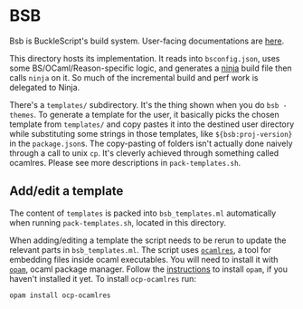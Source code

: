 # BSB

Bsb is BuckleScript's build system. User-facing documentations are [here](https://bucklescript.github.io/docs/en/build-overview.html).

This directory hosts its implementation. It reads into `bsconfig.json`, uses some BS/OCaml/Reason-specific logic, and generates a [ninja](https://ninja-build.org) build file then calls `ninja` on it. So much of the incremental build and perf work is delegated to Ninja.

There's a `templates/` subdirectory. It's the thing shown when you do `bsb -themes`. To generate a template for the user, it basically picks the chosen template from `templates/` and copy pastes it into the destined user directory while substituting some strings in those templates, like `${bsb:proj-version}` in the `package.json`s. The copy-pasting of folders isn't actually done naively through a call to unix `cp`. It's cleverly achieved through something called ocamlres. Please see more descriptions in `pack-templates.sh`.

## Add/edit a template

The content of `templates` is packed into `bsb_templates.ml` automatically when running `pack-templates.sh`, located in this directory.

When adding/editing a template the script needs to be rerun to update the relevant parts in `bsb_templates.ml`. The script uses [`ocamlres`](https://github.com/OCamlPro/ocp-ocamlres), a tool for embedding files inside ocaml executables. You will need to install it with [`opam`](https://opam.ocaml.org/doc/Install.html), ocaml package manager. Follow the [instructions](https://opam.ocaml.org/doc/Install.html) to install `opam`, if you haven't installed it yet. To install `ocp-ocamlres` run:

```sh
opam install ocp-ocamlres
```
